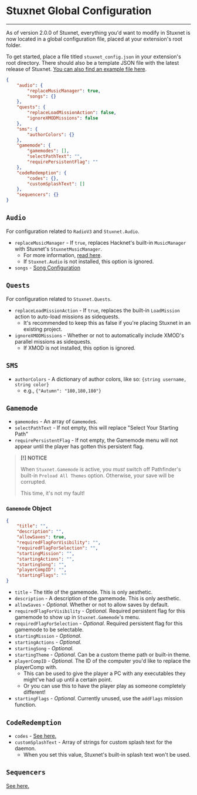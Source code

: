 # Stuxnet Global Configuration
---

As of version 2.0.0 of Stuxnet, everything you'd want to modify in Stuxnet is now located in a global configuration file, placed at your extension's root folder.

To get started, place a file titled `stuxnet_config.json` in your extension's root directory. There should also be a template JSON file with the latest release of Stuxnet. [You can also find an example file here](./examples/stuxnet_config.json).

```json
{
    "audio": {
        "replaceMusicManager": true,
        "songs": {}
    },
    "quests": {
        "replaceLoadMissionAction": false,
        "ignoreXMODMissions": false
    },
    "sms": {
        "authorColors": {}
    },
    "gamemode": {
        "gamemodes": [],
        "selectPathText": "",
        "requirePersistentFlag": ""
    },
    "codeRedemption": {
        "codes": {},
        "customSplashText": []
    },
    "sequencers": {}
}
```
## `Audio`
For configuration related to `RadioV3` and `Stuxnet.Audio`.
* `replaceMusicManager` - If `true`, replaces Hacknet's built-in `MusicManager` with Stuxnet's `StuxnetMusicManager`.
    * For more information, [read here](../Stuxnet.Audio/docs/StuxnetMusicManager.md).
    * If `Stuxnet.Audio` is not installed, this option is ignored.
* `songs` - [Song Configuration](StuxnetFiles.md#radio)

## `Quests`
For configuration related to `Stuxnet.Quests`.
* `replaceLoadMissionAction` - If `true`, replaces the built-in `LoadMission` action to auto-load missions as sidequests.
    * It's recommended to keep this as false if you're placing Stuxnet in an existing project.
* `ignoreXMODMissions` - Whether or not to automatically include XMOD's parallel missions as sidequests.
    * If XMOD is not installed, this option is ignored.

## `SMS`
* `authorColors` - A dictionary of author colors, like so: `{string username, string color}`
    * e.g., `{"Autumn": "180,180,180"}`

## `Gamemode`
* `gamemodes` - An array of `Gamemode`s.
* `selectPathText` - If not empty, this will replace "Select Your Starting Path"
* `requirePersistentFlag` - If not empty, the Gamemode menu will not appear until the player has gotten this persistent flag.

> **[!] NOTICE** 
>
> When `Stuxnet.Gamemode` is active, you *must* switch off Pathfinder's built-in `Preload All Themes` option. Otherwise, your save will be corrupted.
> 
> This time, it's not my fault!

### `Gamemode` Object
```json
{
    "title": "",
    "description": "",
    "allowSaves": true,
    "requiredFlagForVisibility": "",
    "requiredFlagForSelection": "",
    "startingMission": "",
    "startingActions": "",
    "startingSong": "",
    "playerCompID": "",
    "startingFlags": ""
}
```
* `title` - The title of the gamemode. This is only aesthetic.
* `description` - A description of the gamemode. This is only aesthetic.
* `allowSaves` - *Optional.* Whether or not to allow saves by default.
* `requiredFlagForVisibility` - *Optional.* Required persistent flag for this gamemode to show up in `Stuxnet.Gamemode`'s menu.
* `requiredFlagForSelection` - *Optional.* Required persistent flag for this gamemode to be selectable.
* `startingMission` - *Optional.*
* `startingActions` - *Optional.*
* `startingSong` - *Optional.*
* `startingTheme` - *Optional.* Can be a custom theme path or built-in theme.
* `playerCompID` - *Optional.* The ID of the computer you'd like to replace the playerComp with.
    * This can be used to give the player a PC with any executables they might've had up until a certain point.
    * Or you can use this to have the player play as someone completely different!
* `startingFlags` - *Optional.* Currently unused, use the `addFlags` mission function.

## `CodeRedemption`
* `codes` - [See here.](StuxnetFiles.md#codes)
* `customSplashText` - Array of strings for custom splash text for the daemon.
    * When you set this value, Stuxnet's built-in splash text won't be used.

## `Sequencers`
[See here.](StuxnetFiles.md#sequencers)